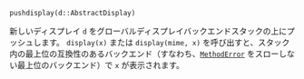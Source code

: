 ```
pushdisplay(d::AbstractDisplay)
```

新しいディスプレイ `d` をグローバルディスプレイバックエンドスタックの上にプッシュします。 `display(x)` または `display(mime, x)` を呼び出すと、スタック内の最上位の互換性のあるバックエンド（すなわち、[`MethodError`](@ref) をスローしない最上位のバックエンド）で `x` が表示されます。
